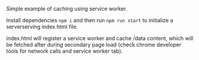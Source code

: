 Simple example of caching using service worker.

Install dependencies `npm i` and then run `npm run start` to initialize a serverserving index.html file.

index.html will register a service worker and cache /data content, which will be fetched after during secondary page load (check chrome developer tools for network calls and service worker tab).
